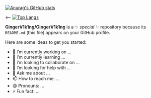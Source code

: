 [![Anurag's GitHub stats](https://github-readme-stats.vercel.app/api?username=GingerV1k1ng&count_private=true&show_icons=true&&theme=gruvbox&layout=compact&hide=contribs,issues,stars&include_all_commits=true)](https://github.com/anuraghazra/github-readme-stats)

<--
[![Top Langs](https://github-readme-stats.vercel.app/api/top-langs/?username=GingerV1k1ng&layout=compact)](https://github.com/anuraghazra/github-readme-stats)


**GingerV1k1ng/GingerV1k1ng** is a ✨ _special_ ✨ repository because its `README.md` (this file) appears on your GitHub profile.

Here are some ideas to get you started:

- 🔭 I’m currently working on ...
- 🌱 I’m currently learning ...
- 👯 I’m looking to collaborate on ...
- 🤔 I’m looking for help with ...
- 💬 Ask me about ...
- 📫 How to reach me: ...
- 😄 Pronouns: ...
- ⚡ Fun fact: ...
